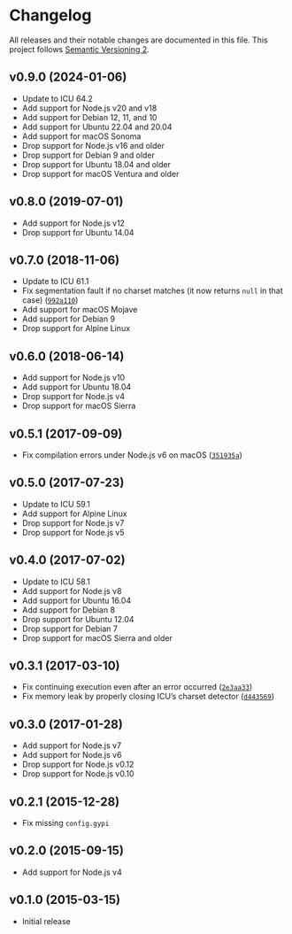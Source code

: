 # Changelog

All releases and their notable changes are documented in this file. This project follows [Semantic Versioning 2](https://semver.org).

## v0.9.0 (2024-01-06)

- Update to ICU 64.2
- Add support for Node.js v20 and v18
- Add support for Debian 12, 11, and 10
- Add support for Ubuntu 22.04 and 20.04
- Add support for macOS Sonoma
- Drop support for Node.js v16 and older
- Drop support for Debian 9 and older
- Drop support for Ubuntu 18.04 and older
- Drop support for macOS Ventura and older

## v0.8.0 (2019-07-01)

- Add support for Node.js v12
- Drop support for Ubuntu 14.04

## v0.7.0 (2018-11-06)

- Update to ICU 61.1
- Fix segmentation fault if no charset matches (it now returns `null` in that case) ([`992a110`](https://github.com/sonicdoe/detect-character-encoding/commit/992a11007fff6cfd40b952150ab8d30410c4a20a))
- Add support for macOS Mojave
- Add support for Debian 9
- Drop support for Alpine Linux

## v0.6.0 (2018-06-14)

- Add support for Node.js v10
- Add support for Ubuntu 18.04
- Drop support for Node.js v4
- Drop support for macOS Sierra

## v0.5.1 (2017-09-09)

- Fix compilation errors under Node.js v6 on macOS ([`351935a`](https://github.com/sonicdoe/detect-character-encoding/commit/351935a96d4d1cd298b1bea3d97a223707303a07))

## v0.5.0 (2017-07-23)

- Update to ICU 59.1
- Add support for Alpine Linux
- Drop support for Node.js v7
- Drop support for Node.js v5

## v0.4.0 (2017-07-02)

- Update to ICU 58.1
- Add support for Node.js v8
- Add support for Ubuntu 16.04
- Add support for Debian 8
- Drop support for Ubuntu 12.04
- Drop support for Debian 7
- Drop support for macOS Sierra and older

## v0.3.1 (2017-03-10)

- Fix continuing execution even after an error occurred ([`2e3aa33`](https://github.com/sonicdoe/detect-character-encoding/commit/2e3aa333a573960edf2d782bca3b25a01e49678b))
- Fix memory leak by properly closing ICU’s charset detector ([`d443569`](https://github.com/sonicdoe/detect-character-encoding/commit/d44356927b92e3b13e178071bf6d7c671766f588))

## v0.3.0 (2017-01-28)

- Add support for Node.js v7
- Add support for Node.js v6
- Drop support for Node.js v0.12
- Drop support for Node.js v0.10

## v0.2.1 (2015-12-28)

- Fix missing `config.gypi`

## v0.2.0 (2015-09-15)

- Add support for Node.js v4

## v0.1.0 (2015-03-15)

- Initial release
